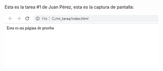 Esta es la tarea #1 de Juan Pérez, esta es la captura de pantalla:

![Mi captura de pantalla](mitarea.png)